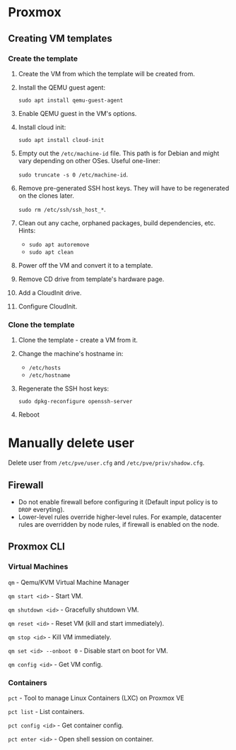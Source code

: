 # Proxmox

## Creating VM templates

### Create the template

1. Create the VM from which the template will be created from.
1. Install the QEMU guest agent:

   `sudo apt install qemu-guest-agent`

1. Enable QEMU guest in the VM's options.
1. Install cloud init:

   `sudo apt install cloud-init`

1. Empty out the `/etc/machine-id` file. This path is for Debian and might vary depending on other OSes. Useful one-liner:

   `sudo truncate -s 0 /etc/machine-id`.

1. Remove pre-generated SSH host keys. They will have to be regenerated on the clones later.

   `sudo rm /etc/ssh/ssh_host_*`.

1. Clean out any cache, orphaned packages, build dependencies, etc. Hints:

   - `sudo apt autoremove`
   - `sudo apt clean`

1. Power off the VM and convert it to a template.
1. Remove CD drive from template's hardware page.
1. Add a CloudInit drive.
1. Configure CloudInit.

### Clone the template

1. Clone the template - create a VM from it.
1. Change the machine's hostname in:

   - `/etc/hosts`
   - `/etc/hostname`

1. Regenerate the SSH host keys:

   `sudo dpkg-reconfigure openssh-server`

1. Reboot

# Manually delete user

Delete user from `/etc/pve/user.cfg` and `/etc/pve/priv/shadow.cfg`.

## Firewall

- Do not enable firewall before configuring it (Default input policy is to `DROP` everyting).
- Lower-level rules override higher-level rules. For example, datacenter rules are overridden by node rules, if firewall is enabled on the node.

## Proxmox CLI

### Virtual Machines

`qm` - Qemu/KVM Virtual Machine Manager

`qm start <id>` - Start VM.

`qm shutdown <id>` - Gracefully shutdown VM.

`qm reset <id>` - Reset VM (kill and start immediately).

`qm stop <id>` - Kill VM immediately.

`qm set <id> --onboot 0` - Disable start on boot for VM.

`qm config <id>` - Get VM config.

### Containers

`pct` - Tool to manage Linux Containers (LXC) on Proxmox VE

`pct list` - List containers.

`pct config <id>` - Get container config.

`pct enter <id>` - Open shell session on container.

